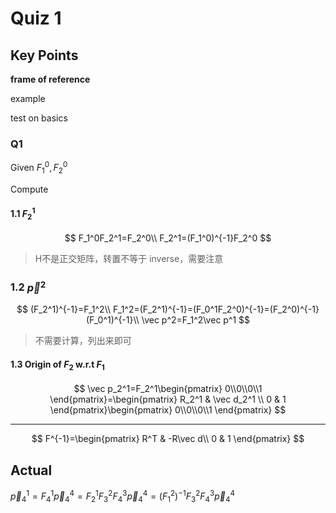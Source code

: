 # Quiz 1



## Key Points

**frame of reference**

example

test on basics

### Q1

Given $F_1^0, F_2^0$

Compute

#### 1.1 $F_2^1$

$$
F_1^0F_2^1=F_2^0\\
F_2^1=(F_1^0)^{-1}F_2^0
$$

> H不是正交矩阵，转置不等于 inverse，需要注意

### 1.2 $\vec p^2$

$$
(F_2^1)^{-1}=F_1^2\\
F_1^2=(F_2^1)^{-1}=(F_0^1F_2^0)^{-1}=(F_2^0)^{-1}(F_0^1)^{-1}\\
\vec p^2=F_1^2\vec p^1
$$

> 不需要计算，列出来即可

#### 1.3 Origin of $F_2$ w.r.t $F_1$

$$
\vec p_2^1=F_2^1\begin{pmatrix}
0\\0\\0\\1
\end{pmatrix}=\begin{pmatrix}
R_2^1 & \vec d_2^1 \\
0 & 1
\end{pmatrix}\begin{pmatrix}
0\\0\\0\\1
\end{pmatrix}
$$

---

$$
F^{-1}=\begin{pmatrix}
R^T & -R\vec d\\
0 & 1
\end{pmatrix}
$$

## Actual

$\vec p_4^1=F_4^1\vec p_4^4=F_2^1F_3^2F_4^3\vec p_4^4=(F_1^2)^{-1}F_3^2F_4^3\vec p_4^4$

